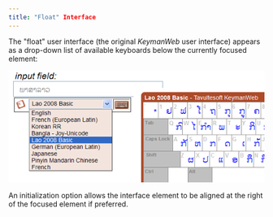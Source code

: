 ```yaml
---
title: "Float" Interface
---
```

  
The "float" user interface (the original
*KeymanWeb* user interface) appears as a
drop-down list of available keyboards below the currently focused
element:

![](images/ui_float.png)

An initialization option allows the interface element to be aligned at
the right of the focused element if preferred.
